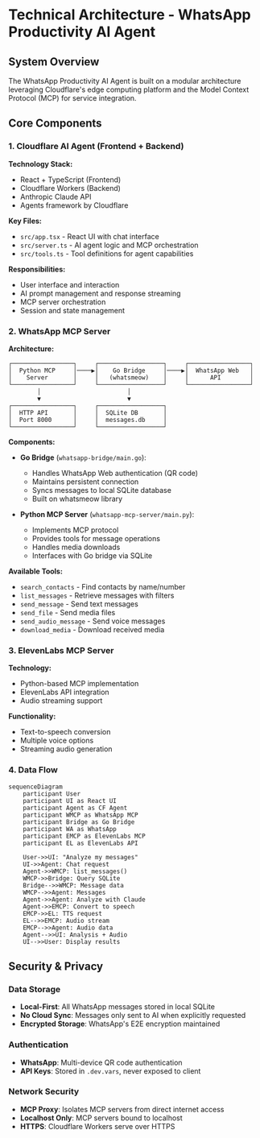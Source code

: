 # Technical Architecture - WhatsApp Productivity AI Agent

## System Overview

The WhatsApp Productivity AI Agent is built on a modular architecture leveraging Cloudflare's edge computing platform and the Model Context Protocol (MCP) for service integration.

## Core Components

### 1. Cloudflare AI Agent (Frontend + Backend)

**Technology Stack:**

- React + TypeScript (Frontend)
- Cloudflare Workers (Backend)
- Anthropic Claude API
- Agents framework by Cloudflare

**Key Files:**

- `src/app.tsx` - React UI with chat interface
- `src/server.ts` - AI agent logic and MCP orchestration
- `src/tools.ts` - Tool definitions for agent capabilities

**Responsibilities:**

- User interface and interaction
- AI prompt management and response streaming
- MCP server orchestration
- Session and state management

### 2. WhatsApp MCP Server

**Architecture:**

```
┌─────────────────┐     ┌──────────────────┐     ┌─────────────────┐
│  Python MCP     │────▶│    Go Bridge     │────▶│  WhatsApp Web   │
│    Server       │     │   (whatsmeow)    │     │      API        │
└─────────────────┘     └──────────────────┘     └─────────────────┘
        │                        │
        ▼                        ▼
┌─────────────────┐     ┌──────────────────┐
│  HTTP API       │     │  SQLite DB       │
│  Port 8000      │     │  messages.db     │
└─────────────────┘     └──────────────────┘
```

**Components:**

- **Go Bridge** (`whatsapp-bridge/main.go`):

  - Handles WhatsApp Web authentication (QR code)
  - Maintains persistent connection
  - Syncs messages to local SQLite database
  - Built on whatsmeow library

- **Python MCP Server** (`whatsapp-mcp-server/main.py`):
  - Implements MCP protocol
  - Provides tools for message operations
  - Handles media downloads
  - Interfaces with Go bridge via SQLite

**Available Tools:**

- `search_contacts` - Find contacts by name/number
- `list_messages` - Retrieve messages with filters
- `send_message` - Send text messages
- `send_file` - Send media files
- `send_audio_message` - Send voice messages
- `download_media` - Download received media

### 3. ElevenLabs MCP Server

**Technology:**

- Python-based MCP implementation
- ElevenLabs API integration
- Audio streaming support

**Functionality:**

- Text-to-speech conversion
- Multiple voice options
- Streaming audio generation

### 4. Data Flow

```mermaid
sequenceDiagram
    participant User
    participant UI as React UI
    participant Agent as CF Agent
    participant WMCP as WhatsApp MCP
    participant Bridge as Go Bridge
    participant WA as WhatsApp
    participant EMCP as ElevenLabs MCP
    participant EL as ElevenLabs API

    User->>UI: "Analyze my messages"
    UI->>Agent: Chat request
    Agent->>WMCP: list_messages()
    WMCP->>Bridge: Query SQLite
    Bridge-->>WMCP: Message data
    WMCP-->>Agent: Messages
    Agent->>Agent: Analyze with Claude
    Agent->>EMCP: Convert to speech
    EMCP->>EL: TTS request
    EL-->>EMCP: Audio stream
    EMCP-->>Agent: Audio data
    Agent-->>UI: Analysis + Audio
    UI-->>User: Display results
```

## Security & Privacy

### Data Storage

- **Local-First**: All WhatsApp messages stored in local SQLite
- **No Cloud Sync**: Messages only sent to AI when explicitly requested
- **Encrypted Storage**: WhatsApp's E2E encryption maintained

### Authentication

- **WhatsApp**: Multi-device QR code authentication
- **API Keys**: Stored in `.dev.vars`, never exposed to client

### Network Security

- **MCP Proxy**: Isolates MCP servers from direct internet access
- **Localhost Only**: MCP servers bound to localhost
- **HTTPS**: Cloudflare Workers serve over HTTPS

